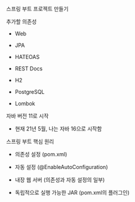 스프링 부트 프로젝트 만들기

추가할 의존성

- Web

- JPA

- HATEOAS 

- REST Docs 

- H2

- PostgreSQL 

- Lombok

자바 버전 11로 시작

- 현재 21년 5월, 나는 자바 16으로 시작함

스프링 부트 핵심 원리

- 의존성 설정 (pom.xml)

- 자동 설정 (@EnableAutoConfiguration)

- 내장 웹 서버 (의존성과 자동 설정의 일부)

- 독립적으로 실행 가능한 JAR (pom.xml의 플러그인)

